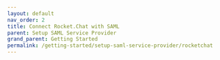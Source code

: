 ```yaml
---
layout: default
nav_order: 2
title: Connect Rocket.Chat with SAML
parent: Setup SAML Service Provider
grand_parent: Getting Started
permalink: /getting-started/setup-saml-service-provider/rocketchat
---
```

